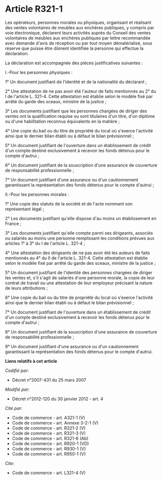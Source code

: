 # Article R321-1

Les opérateurs, personnes morales ou physiques, organisant et réalisant des ventes volontaires de meubles aux enchères
publiques, y compris par voie électronique, déclarent leurs activités auprès du Conseil des ventes volontaires de meubles aux
enchères publiques par lettre recommandée avec demande d'avis de réception ou par tout moyen dématérialisé, sous réserve que
puisse être dûment identifiée la personne qui effectue la déclaration. 

La déclaration est accompagnée des pièces justificatives suivantes : 

I.-Pour les personnes physiques : 

1° Un document justifiant de l'identité et de la nationalité du déclarant ; 

2° Une attestation de ne pas avoir été l'auteur de faits mentionnés au 2° du I de l'article L. 321-4. Cette attestation est
établie selon le modèle fixé par arrêté du garde des sceaux, ministre de la justice ; 

3° Les documents justifiant que les personnes chargées de diriger des ventes ont la qualification requise ou sont titulaires
d'un titre, d'un diplôme ou d'une habilitation reconnus équivalents en la matière ; 

4° Une copie du bail ou du titre de propriété du local où s'exerce l'activité ainsi que le dernier bilan établi ou à défaut
le bilan prévisionnel ; 

5° Un document justifiant de l'ouverture dans un établissement de crédit d'un compte destiné exclusivement à recevoir les
fonds détenus pour le compte d'autrui ; 

6° Un document justifiant de la souscription d'une assurance de couverture de responsabilité professionnelle ; 

7° Un document justifiant d'une assurance ou d'un cautionnement garantissant la représentation des fonds détenus pour le
compte d'autrui ; 

II.-Pour les personnes morales : 

1° Une copie des statuts de la société et de l'acte nommant son représentant légal ; 

2° Les documents justifiant qu'elle dispose d'au moins un établissement en France ; 

3° Les documents justifiant qu'elle compte parmi ses dirigeants, associés ou salariés au moins une personne remplissant les
conditions prévues aux articles 1° à 3° du I de l'article L. 321-4 ; 

4° Une attestation des dirigeants de ne pas avoir été les auteurs de faits mentionnés au 4° du II de l'article L. 321-4.
Cette attestation est établie selon le modèle fixé par arrêté du garde des sceaux, ministre de la justice ; 

5° Un document justifiant de l'identité des personnes chargées de diriger les ventes et, s'il s'agit de salariés d'une
personne morale, la copie de leur contrat de travail ou une attestation de leur employeur précisant la nature de leurs
attributions ; 

6° Une copie du bail ou du titre de propriété du local où s'exerce l'activité ainsi que le dernier bilan établi ou à défaut
le bilan prévisionnel ; 

7° Un document justifiant de l'ouverture dans un établissement de crédit d'un compte destiné exclusivement à recevoir les
fonds détenus pour le compte d'autrui ; 

8° Un document justifiant de la souscription d'une assurance de couverture de responsabilité professionnelle ; 

9° Un document justifiant d'une assurance ou d'un cautionnement garantissant la représentation des fonds détenus pour le
compte d'autrui.

**Liens relatifs à cet article**

_Codifié par_:

  - Décret n°2007-431 du 25 mars 2007

_Modifié par_:

  - Décret n°2012-120 du 30 janvier 2012 - art. 4

_Cité par_:

  - Code de commerce - art. A321-1 (V)
  - Code de commerce - art. Annexe 3-2-1 (V)
  - Code de commerce - art. R321-2 (V)
  - Code de commerce - art. R321-3 (V)
  - Code de commerce - art. R321-6 (Ab)
  - Code de commerce - art. R920-1 (VD)
  - Code de commerce - art. R930-1 (V)
  - Code de commerce - art. R950-1 (V)

_Cite_:

  - Code de commerce - art. L321-4 (V)
